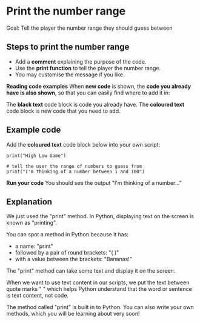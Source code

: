 # Print the number range

Goal: Tell the player the number range they should guess between


## Steps to print the number range

- Add a **comment** explaining the purpose of the code.
- Use the **print function** to tell the player the number range.
- You may customise the message if you like.

**Reading code examples**
When **new code** is shown, the **code you already have is also shown**, so that you can easily find where to add it in:

The **black text** code block is code you already have.
The **coloured text** code block is new code that you need to add.

## Example code

Add the **coloured text** code block below into your own script:

```
print("High Low Game")
```

```
# tell the user the range of numbers to guess from
print("I'm thinking of a number between 1 and 100")
```

**Run your code**
You should see the output "I'm thinking of a number..."

## Explanation

We just used the "print" method. In Python, displaying text on the screen is known as "printing".

You can spot a method in Python because it has:

- a name: "print"
- followed by a pair of round brackets: "( )"
- with a value between the brackets: "Bananas!"

The "print" method can take some text and display it on the screen.

When we want to use text content in our scripts, we put the text between quote marks " " which helps Python understand that the word or sentence is text content, not code.

The method called "print" is built in to Python. You can also write your own methods, which you will be learning about very soon!
